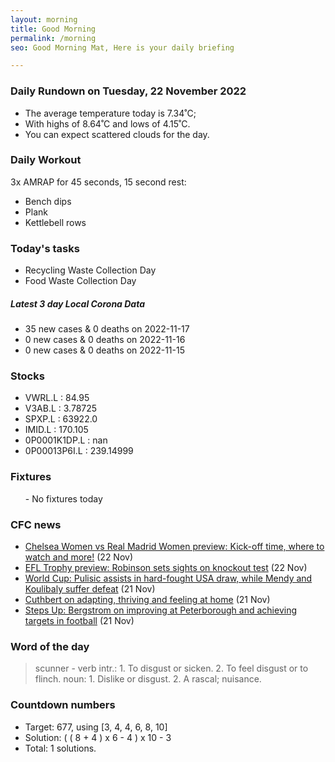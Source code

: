 ```yaml
---
layout: morning
title: Good Morning
permalink: /morning
seo: Good Morning Mat, Here is your daily briefing

---
```


<!-- weather_marker starts -->
### Daily Rundown on Tuesday, 22 November 2022

- The average temperature today is 7.34˚C;
- With highs of 8.64˚C and lows of 4.15˚C.
- You can expect scattered clouds for the day.

<!-- weather_marker ends -->

### Daily Workout
<!-- workout_marker starts -->
3x AMRAP for 45 seconds, 15 second rest:

- Bench dips
- Plank
- Kettlebell rows

<!-- workout_marker ends -->

### Today's tasks
<!-- task_marker starts -->
- Recycling Waste Collection Day
- Food Waste Collection Day

<!-- task_marker ends -->

<!-- c19_marker starts -->
##### Latest 3 day Local Corona Data

- 35 new cases & 0 deaths on 2022-11-17
- 0 new cases & 0 deaths on 2022-11-16
- 0 new cases & 0 deaths on 2022-11-15

<!-- c19_marker ends -->

### Stocks

<!-- stocks_marker starts -->

- VWRL.L : 84.95
- V3AB.L : 3.78725
- SPXP.L : 63922.0
- IMID.L : 170.105
- 0P0001K1DP.L : nan
- 0P00013P6I.L : 239.14999

<!-- stocks_marker ends -->

### Fixtures

<!-- sports_marker starts -->

<ul>
- No fixtures today</ul>

<!-- sports_marker ends -->

### CFC news

<!-- cfc_marker starts -->
- [Chelsea Women vs Real Madrid Women preview: Kick-off time, where to watch and more!](https://chelseafc.com/en/news/article/chelsea-women-vs-real-madrid-women-preview-kick-off-time-where-to-watch-and) (22 Nov)
- [EFL Trophy preview: Robinson sets sights on knockout test](https://chelseafc.com/en/news/article/efl-trophy-preview-robinson-sets-sights-on-knockout-test) (22 Nov)
- [World Cup: Pulisic assists in hard-fought USA draw, while Mendy and Koulibaly suffer defeat](https://chelseafc.com/en/news/article/world-cup-pulisic-assists-in-hard-fought-usa-draw-while-mendy-and-koulibaly) (21 Nov)
- [Cuthbert on adapting, thriving and feeling at home](https://chelseafc.com/en/news/article/cuthbert-on-adapting-thriving-and-feeling-at-home) (21 Nov)
- [Steps Up: Bergstrom on improving at Peterborough and achieving targets in football](https://chelseafc.com/en/news/article/steps-up-bergstrom-on-improving-at-peterborough-and-achieving-targets-in) (21 Nov)

<!-- cfc_marker ends -->

### Word of the day
<!-- word_marker starts -->

 > scunner - verb intr.: 1. To disgust or sicken. 2. To feel disgust or to flinch. noun: 1. Dislike or disgust. 2. A rascal; nuisance.

<!-- word_marker ends -->

### Countdown numbers
<!-- game_marker starts -->

- Target: 677, using [3, 4, 4, 6, 8, 10]
- Solution: ( ( 8 + 4 ) x 6 - 4 ) x 10 - 3
- Total: 1 solutions.

<!-- game_marker ends -->